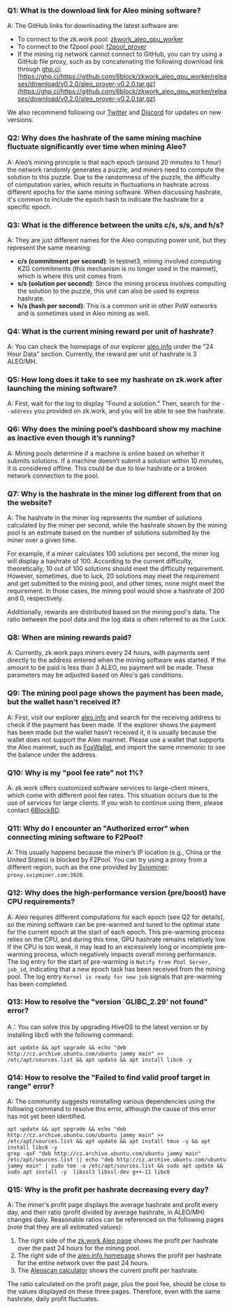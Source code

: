 ### Q1: What is the download link for Aleo mining software?

A: The GitHub links for downloading the latest software are:
- To connect to the zk.work pool: [zkwork_aleo_gpu_worker](https://github.com/6block/zkwork_aleo_gpu_worker/releases)
- To connect to the f2pool pool: [f2pool_prover](https://github.com/6block/f2pool_prover/releases)
- If the mining rig network cannot connect to GitHub, you can try using a GitHub file proxy, such as by concatenating the following download link through [ghp.ci](https://ghp.ci/): [https://ghp.ci/https://github.com/6block/zkwork_aleo_gpu_worker/releases/download/v0.2.0/aleo_prover-v0.2.0.tar.gz](https://ghp.ci/https://github.com/6block/zkwork_aleo_gpu_worker/releases/download/v0.2.0/aleo_prover-v0.2.0.tar.gz)

We also recommend following our [Twitter](https://x.com/ZKWorkHQ) and [Discord](https://discord.com/invite/pKufwyjGFF) for updates on new versions.


### Q2: Why does the hashrate of the same mining machine fluctuate significantly over time when mining Aleo?

A: Aleo’s mining principle is that each epoch (around 20 minutes to 1 hour) the network randomly generates a puzzle, and miners need to compute the solution to this puzzle. Due to the randomness of the puzzle, the difficulty of computation varies, which results in fluctuations in hashrate across different epochs for the same mining software. When discussing hashrate, it's common to include the epoch hash to indicate the hashrate for a specific epoch.


### Q3: What is the difference between the units c/s, s/s, and h/s?

A: They are just different names for the Aleo computing power unit, but they represent the same meaning:
- **c/s (commitment per second)**: In testnet3, mining involved computing KZG commitments (this mechanism is no longer used in the mainnet), which is where this unit comes from.
- **s/s (solution per second)**: Since the mining process involves computing the solution to the puzzle, this unit can also be used to express hashrate.
- **h/s (hash per second)**: This is a common unit in other PoW networks and is sometimes used in Aleo mining as well.


### Q4: What is the current mining reward per unit of hashrate?

A: You can check the homepage of our explorer [aleo.info](https://aleo.info/) under the "24 Hour Data" section. Currently, the reward per unit of hashrate is 3 ALEO/MH.


### Q5: How long does it take to see my hashrate on zk.work after launching the mining software?

A: First, wait for the log to display "Found a solution." Then, search for the `--address` you provided on zk.work, and you will be able to see the hashrate.


### Q6: Why does the mining pool’s dashboard show my machine as inactive even though it’s running?

A: Mining pools determine if a machine is online based on whether it submits solutions. If a machine doesn’t submit a solution within 10 minutes, it is considered offline. This could be due to low hashrate or a broken network connection to the pool.


### Q7: Why is the hashrate in the miner log different from that on the website?

A: The hashrate in the miner log represents the number of solutions calculated by the miner per second, while the hashrate shown by the mining pool is an estimate based on the number of solutions submitted by the miner over a given time.

For example, if a miner calculates 100 solutions per second, the miner log will display a hashrate of 100. According to the current difficulty, theoretically, 10 out of 100 solutions should meet the difficulty requirement. However, sometimes, due to luck, 20 solutions may meet the requirement and get submitted to the mining pool, and other times, none might meet the requirement. In those cases, the mining pool would show a hashrate of 200 and 0, respectively.

Additionally, rewards are distributed based on the mining pool's data. The ratio between the pool data and the log data is often referred to as the Luck.


### Q8: When are mining rewards paid?

A: Currently, zk.work pays miners every 24 hours, with payments sent directly to the address entered when the mining software was started. If the amount to be paid is less than 3 ALEO, no payment will be made. These parameters may be adjusted based on Aleo's gas conditions.


### Q9: The mining pool page shows the payment has been made, but the wallet hasn't received it?

A: First, visit our explorer [aleo.info](https://aleo.info/) and search for the receiving address to check if the payment has been made. If the explorer shows the payment has been made but the wallet hasn't received it, it is usually because the wallet does not support the Aleo mainnet. Please use a wallet that supports the Aleo mainnet, such as [FoxWallet](https://foxwallet.com/), and import the same mnemonic to see the balance under the address.


### Q10: Why is my "pool fee rate" not 1%?

A: zk.work offers customized software services to large-client miners, which come with different pool fee rates. This situation occurs due to the use of services for large clients. If you wish to continue using them, please contact [6BlockBD](https://t.me/sixblockofficial).


### Q11: Why do I encounter an "Authorized error" when connecting mining software to F2Pool?

A: This usually happens because the miner’s IP location (e.g., China or the United States) is blocked by F2Pool. You can try using a proxy from a different region, such as the one provided by [Svipminer](https://www.svipminer.com/): `proxy.svipminer.com:3920`.


### Q12: Why does the high-performance version (pre/boost) have CPU requirements?

A: Aleo requires different computations for each epoch (see Q2 for details), so the mining software can be pre-warmed and tuned to the optimal state for the current epoch at the start of each epoch. This pre-warming process relies on the CPU, and during this time, GPU hashrate remains relatively low. If the CPU is too weak, it may lead to an excessively long or incomplete pre-warming process, which negatively impacts overall mining performance.
The log entry for the start of pre-warming is `Notify from Pool Server, job_id`, indicating that a new epoch task has been received from the mining pool. The log entry `Kernel is ready for new job` signals that pre-warming has been completed.


### Q13: How to resolve the "version `GLIBC_2.29' not found" error?
A：You can solve this by upgrading HiveOS to the latest version or by installing libc6 with the following command: 
```
apt update && apt upgrade && echo "deb http://cz.archive.ubuntu.com/ubuntu jammy main" >> /etc/apt/sources.list && apt update && apt install libc6 -y
```


### Q14: How to resolve the "Failed to find valid proof target in range" error?
A: The community suggests reinstalling various dependencies using the following command to resolve this error, although the cause of this error has not yet been identified.
```
apt update && apt upgrade && echo "deb http://cz.archive.ubuntu.com/ubuntu jammy main" >> /etc/apt/sources.list && apt update && apt install tmux -y && apt install libc6 -y
grep -qxF "deb http://cz.archive.ubuntu.com/ubuntu jammy main" /etc/apt/sources.list || echo "deb http://cz.archive.ubuntu.com/ubuntu jammy main" | sudo tee -a /etc/apt/sources.list && sudo apt update && sudo apt install -y  libssl3 libssl-dev g++-11 libc6
```


### Q15: Why is the profit per hashrate decreasing every day?

A: The miner's profit page displays the average hashrate and profit every day, and their ratio (profit divided by average hashrate, in ALEO/MH) changes daily. Reasonable ratios can be referenced on the following pages (note that they are all estimated values):

1. The right side of the [zk.work Aleo page](https://zk.work/aleo/) shows the profit per hashrate over the past 24 hours for the mining pool.
2. The right side of the [aleo.info homepage](https://aleo.info/) shows the profit per hashrate for the entire network over the past 24 hours.
3. The [Aleoscan calculator](https://aleoscan.io/calc) shows the current profit per hashrate.

The ratio calculated on the profit page, plus the pool fee, should be close to the values displayed on these three pages. Therefore, even with the same hashrate, daily profit fluctuates.
